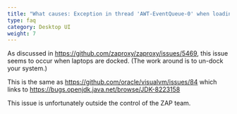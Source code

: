 ```yaml
---
title: "What causes: Exception in thread 'AWT-EventQueue-0' when loading ZAP on Docked Mac OSX?"
type: faq
category: Desktop UI
weight: 7
---
```


As discussed in https://github.com/zaproxy/zaproxy/issues/5469, this issue seems to occur when laptops are docked. (The work around is to un-dock your system.)

This is the same as https://github.com/oracle/visualvm/issues/84 which links to https://bugs.openjdk.java.net/browse/JDK-8223158

This issue is unfortunately outside the control of the ZAP team.

